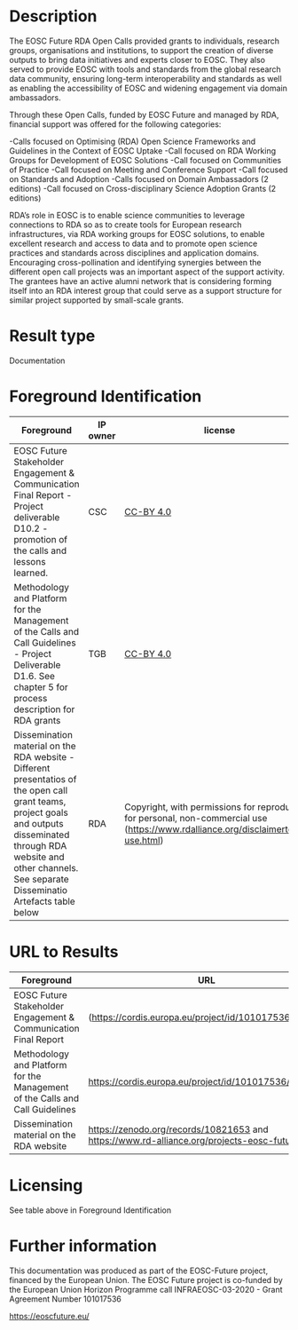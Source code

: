 # Description

The EOSC Future RDA Open Calls provided grants to individuals, research groups, organisations and institutions, to support the creation of diverse outputs to bring data initiatives and experts closer to EOSC. They also served to provide EOSC with tools and standards from the global research data community, ensuring long-term interoperability and standards as well as enabling the accessibility of EOSC and widening engagement via domain ambassadors.

Through these Open Calls, funded by EOSC Future and managed by RDA, financial support was offered for the following categories:

-Calls focused on Optimising (RDA) Open Science Frameworks and Guidelines in the Context of EOSC Uptake
-Call focused on RDA Working Groups for Development of EOSC Solutions
-Call focused on Communities of Practice
-Call focused on Meeting and Conference Support
-Call focused on Standards and Adoption
-Calls focused on Domain Ambassadors (2 editions)
-Call focused on Cross-disciplinary Science Adoption Grants (2 editions)

RDA’s role in EOSC is to enable science communities to leverage connections to RDA so as to create tools for European research infrastructures, via RDA working groups for EOSC solutions, to enable excellent research and access to data and to promote open science practices and standards across disciplines and application domains. Encouraging cross-pollination and identifying synergies between the different open call projects was an important aspect of the support activity. The grantees have an active alumni network that is considering forming itself into an RDA interest group that could serve as a support structure for similar project supported by small-scale grants.

# Result type

Documentation

# Foreground Identification

| Foreground | IP owner | license|
|------------|----------|--------|
|EOSC Future Stakeholder Engagement & Communication Final Report - Project deliverable D10.2 - promotion of the calls and lessons learned. |CSC|[CC-BY 4.0](https://creativecommons.org/licenses/by/4.0/deed.es)|
|Methodology and Platform for the Management of the Calls and Call Guidelines - Project Deliverable D1.6. See chapter 5 for process description for RDA grants|TGB|[CC-BY 4.0](https://creativecommons.org/licenses/by/4.0/deed.es)|
|Dissemination material on the RDA website - Different presentatios of the open call grant teams, project goals and outputs disseminated through RDA website and other channels. See separate Disseminatio Artefacts table below |RDA|Copyright, with permissions for reproduction for personal, non-commercial use (https://www.rdalliance.org/disclaimerterms-use.html)|



# URL to Results

| Foreground | URL|
|------------|----------|
|EOSC Future Stakeholder Engagement & Communication Final Report |(https://cordis.europa.eu/project/id/101017536/results)|
|Methodology and Platform for the Management of the Calls and Call Guidelines | https://cordis.europa.eu/project/id/101017536/results|
|Dissemination material on the RDA website |https://zenodo.org/records/10821653 and https://www.rd-alliance.org/projects-eosc-future |


# Licensing
See table above in Foreground Identification

# Further information
This documentation was produced as part of the EOSC-Future project, financed by the European Union.
The EOSC Future project is co-funded by the European Union Horizon Programme call INFRAEOSC-03-2020 - Grant Agreement Number 101017536

https://eoscfuture.eu/
